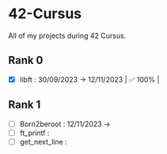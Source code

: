 # 42-Cursus

All of my projects during 42 Cursus.

## Rank 0
- [x] libft : 30/09/2023 -> 12/11/2023 | ✅ 100% |
## Rank 1
- [ ] Born2beroot : 12/11/2023 ->
- [ ] ft_printf :
- [ ] get_next_line :
